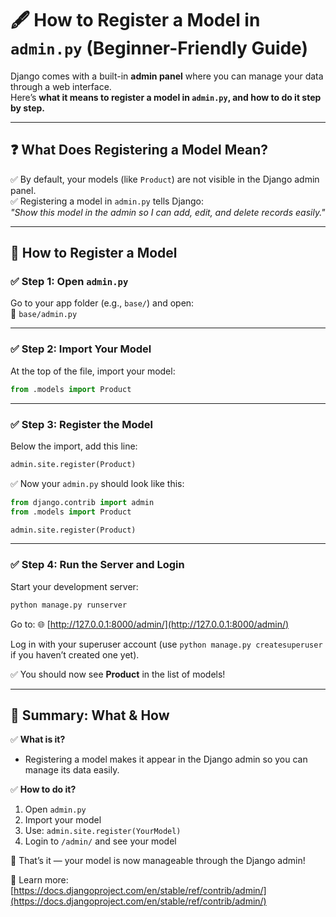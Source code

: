 # 🖋️ How to Register a Model in `admin.py` (Beginner-Friendly Guide)

Django comes with a built-in **admin panel** where you can manage your data through a web interface.  
Here’s **what it means to register a model in `admin.py`, and how to do it step by step.**

---

## ❓ What Does Registering a Model Mean?

✅ By default, your models (like `Product`) are not visible in the Django admin panel.  
✅ Registering a model in `admin.py` tells Django:  
*"Show this model in the admin so I can add, edit, and delete records easily."*

---

## 🔷 How to Register a Model

### ✅ Step 1: Open `admin.py`

Go to your app folder (e.g., `base/`) and open:  
📄 `base/admin.py`

---

### ✅ Step 2: Import Your Model

At the top of the file, import your model:

```python
from .models import Product
```

---

### ✅ Step 3: Register the Model

Below the import, add this line:

```python
admin.site.register(Product)
```

✅ Now your `admin.py` should look like this:

```python
from django.contrib import admin
from .models import Product

admin.site.register(Product)
```

---

### ✅ Step 4: Run the Server and Login

Start your development server:
```bash
python manage.py runserver
```

Go to: 🌐 [http://127.0.0.1:8000/admin/](http://127.0.0.1:8000/admin/)

Log in with your superuser account (use `python manage.py createsuperuser` if you haven’t created one yet).

✅ You should now see **Product** in the list of models!

---

## 🏁 Summary: What & How

✅ **What is it?**
- Registering a model makes it appear in the Django admin so you can manage its data easily.

✅ **How to do it?**
1. Open `admin.py`
2. Import your model
3. Use: `admin.site.register(YourModel)`
4. Login to `/admin/` and see your model

🎉 That’s it — your model is now manageable through the Django admin!

🔗 Learn more: [https://docs.djangoproject.com/en/stable/ref/contrib/admin/](https://docs.djangoproject.com/en/stable/ref/contrib/admin/)

